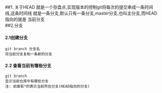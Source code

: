 ##1. 关于HEAD
    就是一个存盘点,实现版本的控制git将每次的提交串成一条时间线,这条时间线
    就是一条分支,默认只有一条分支,master分支,也叫主分支,而HEAD指向的就是
    当前分支  
##2.分支
####    2.1创建分支
    git branch 分支名
    将当前分支复制一条新的分支
    
#### 2.2 查看当前有哪些分支
    git branch
    显示当前仓库中有哪些分支
    注: 前面有*的表示当前所在分支(HEAD指向的分支)
